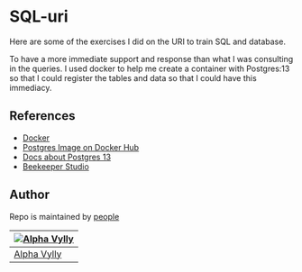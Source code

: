 # SQL-uri

Here are some of the exercises I did on the URI to train SQL and database.

To have a more immediate support and response than what I was consulting in the queries. I used docker to help me create a container with Postgres:13 so that I could register the tables and data so that I could have this immediacy.

## References

- [Docker](https://docs.docker.com)
- [Postgres Image on Docker Hub](https://hub.docker.com/_/postgres)
- [Docs about Postgres 13](https://www.postgresql.org/docs/13/index.html)
- [Beekeeper Studio](https://www.beekeeperstudio.io)

## Author

Repo is maintained by [people](https://github.com/AlphaLawless/SQL-uri/graphs/contributors)

| [![Alpha Vylly](https://github.com/AlphaLawless.png?size=100)](https://github.com/AlphaLawless) |
| ----------------------------------------------------------------------------------------------- |
| [Alpha Vylly](https://github.com/AlphaLawless) |


